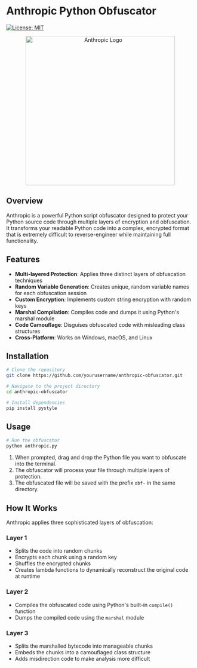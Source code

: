 # Anthropic Python Obfuscator

[![License: MIT](https://img.shields.io/badge/License-MIT-yellow.svg)](https://opensource.org/licenses/MIT)

<p align="center">
  <img src="https://i.imgur.com/w7zj2J9.png" alt="Anthropic Logo" width="400">
</p>

## Overview

Anthropic is a powerful Python script obfuscator designed to protect your Python source code through multiple layers of encryption and obfuscation. It transforms your readable Python code into a complex, encrypted format that is extremely difficult to reverse-engineer while maintaining full functionality.

## Features

- **Multi-layered Protection**: Applies three distinct layers of obfuscation techniques
- **Random Variable Generation**: Creates unique, random variable names for each obfuscation session
- **Custom Encryption**: Implements custom string encryption with random keys
- **Marshal Compilation**: Compiles code and dumps it using Python's marshal module
- **Code Camouflage**: Disguises obfuscated code with misleading class structures
- **Cross-Platform**: Works on Windows, macOS, and Linux

## Installation

```bash
# Clone the repository
git clone https://github.com/yourusername/anthropic-obfuscator.git

# Navigate to the project directory
cd anthropic-obfuscator

# Install dependencies
pip install pystyle
```

## Usage

```bash
# Run the obfuscator
python anthropic.py
```

1. When prompted, drag and drop the Python file you want to obfuscate into the terminal.
2. The obfuscator will process your file through multiple layers of protection.
3. The obfuscated file will be saved with the prefix `obf-` in the same directory.

## How It Works

Anthropic applies three sophisticated layers of obfuscation:

### Layer 1
- Splits the code into random chunks
- Encrypts each chunk using a random key
- Shuffles the encrypted chunks
- Creates lambda functions to dynamically reconstruct the original code at runtime

### Layer 2
- Compiles the obfuscated code using Python's built-in `compile()` function
- Dumps the compiled code using the `marshal` module

### Layer 3
- Splits the marshalled bytecode into manageable chunks
- Embeds the chunks into a camouflaged class structure
- Adds misdirection code to make analysis more difficult
